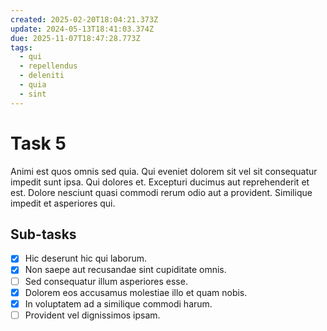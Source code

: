 ```yaml
---
created: 2025-02-20T18:04:21.373Z
update: 2024-05-13T18:41:03.374Z
due: 2025-11-07T18:47:28.773Z
tags:
  - qui
  - repellendus
  - deleniti
  - quia
  - sint
---
```


# Task 5

Animi est quos omnis sed quia. Qui eveniet dolorem sit vel sit consequatur impedit sunt ipsa. Qui dolores et. Excepturi ducimus aut reprehenderit et est. Dolore nesciunt quasi commodi rerum odio aut a provident. Similique impedit et asperiores qui.

## Sub-tasks

- [x] Hic deserunt hic qui laborum.
- [x] Non saepe aut recusandae sint cupiditate omnis.
- [ ] Sed consequatur illum asperiores esse.
- [x] Dolorem eos accusamus molestiae illo et quam nobis.
- [x] In voluptatem ad a similique commodi harum.
- [ ] Provident vel dignissimos ipsam.
